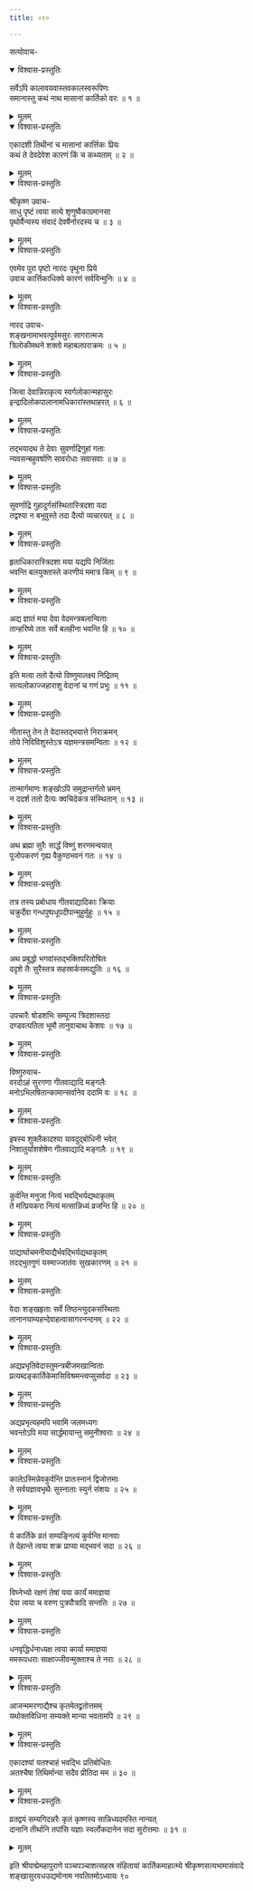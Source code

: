 ```yaml
---
title: ०९०

---
```

सत्योवाच-  

<details open><summary>विश्वास-प्रस्तुतिः</summary>

सर्वेऽपि कालावयवास्तवकालस्वरूपिणः  
समानास्तु कथं नाथ मासानां कार्तिको वरः ॥ १ ॥
</details>

<details><summary>मूलम्</summary>

सर्वेऽपि कालावयवास्तवकालस्वरूपिणः  
समानास्तु कथं नाथ मासानां कार्तिको वरः ॥ १ ॥
</details>



<details open><summary>विश्वास-प्रस्तुतिः</summary>

एकादशी तिथीनां च मासानां कार्त्तिकः प्रियः  
कथं ते देवदेवेश कारणं किं च कथ्यताम् ॥ २ ॥
</details>

<details><summary>मूलम्</summary>

एकादशी तिथीनां च मासानां कार्त्तिकः प्रियः  
कथं ते देवदेवेश कारणं किं च कथ्यताम् ॥ २ ॥
</details>



<details open><summary>विश्वास-प्रस्तुतिः</summary>

श्रीकृष्ण उवाच-  
साधु पृष्टं त्वया सत्ये शृणुष्वैकाग्रमानसा  
पृथोर्वैन्यस्य संवादं देवर्षेर्नारदस्य च ॥ ३ ॥
</details>

<details><summary>मूलम्</summary>

श्रीकृष्ण उवाच-  
साधु पृष्टं त्वया सत्ये शृणुष्वैकाग्रमानसा  
पृथोर्वैन्यस्य संवादं देवर्षेर्नारदस्य च ॥ ३ ॥
</details>



<details open><summary>विश्वास-प्रस्तुतिः</summary>

एवमेव पुरा पृष्टो नारदः पृथुना प्रिये  
उवाच कार्त्तिकाधिक्ये कारणं सर्वविन्मुनिः ॥ ४ ॥
</details>

<details><summary>मूलम्</summary>

एवमेव पुरा पृष्टो नारदः पृथुना प्रिये  
उवाच कार्त्तिकाधिक्ये कारणं सर्वविन्मुनिः ॥ ४ ॥
</details>



<details open><summary>विश्वास-प्रस्तुतिः</summary>

नारद उवाच-  
शङ्खनामाभवत्पूर्वमसुरः सागरात्मजः  
त्रिलोकीमथने शक्तो महाबलपराक्रमः ॥ ५ ॥
</details>

<details><summary>मूलम्</summary>

नारद उवाच-  
शङ्खनामाभवत्पूर्वमसुरः सागरात्मजः  
त्रिलोकीमथने शक्तो महाबलपराक्रमः ॥ ५ ॥
</details>



<details open><summary>विश्वास-प्रस्तुतिः</summary>

जित्वा देवान्निराकृत्य स्वर्गलोकान्महासुरः  
इन्द्रादिलोकपालानामधिकारांस्तथाहरत् ॥ ६ ॥
</details>

<details><summary>मूलम्</summary>

जित्वा देवान्निराकृत्य स्वर्गलोकान्महासुरः  
इन्द्रादिलोकपालानामधिकारांस्तथाहरत् ॥ ६ ॥
</details>



<details open><summary>विश्वास-प्रस्तुतिः</summary>

तद्भयादथ ते देवाः सुवर्णाद्रिगुहां गताः  
न्यवसन्बहुवर्षाणि सावरोधाः सवासवाः ॥ ७ ॥
</details>

<details><summary>मूलम्</summary>

तद्भयादथ ते देवाः सुवर्णाद्रिगुहां गताः  
न्यवसन्बहुवर्षाणि सावरोधाः सवासवाः ॥ ७ ॥
</details>



<details open><summary>विश्वास-प्रस्तुतिः</summary>

सुवर्णाद्रि गुहादुर्गसंस्थितास्त्रिदशा यदा  
तद्वश्या न बभूवुस्ते तदा दैत्यो व्यचारयत् ॥ ८ ॥
</details>

<details><summary>मूलम्</summary>

सुवर्णाद्रि गुहादुर्गसंस्थितास्त्रिदशा यदा  
तद्वश्या न बभूवुस्ते तदा दैत्यो व्यचारयत् ॥ ८ ॥
</details>



<details open><summary>विश्वास-प्रस्तुतिः</summary>

हृताधिकारास्त्रिदशा मया यद्यपि निर्जिताः  
भवन्ति बलयुक्तास्ते करणीयं ममात्र किम् ॥ ९ ॥
</details>

<details><summary>मूलम्</summary>

हृताधिकारास्त्रिदशा मया यद्यपि निर्जिताः  
भवन्ति बलयुक्तास्ते करणीयं ममात्र किम् ॥ ९ ॥
</details>



<details open><summary>विश्वास-प्रस्तुतिः</summary>

अद्य ज्ञातं मया देवा वेदमन्त्रबलान्विताः  
तान्हरिष्ये ततः सर्वे बलहीना भवन्ति हि ॥ १० ॥
</details>

<details><summary>मूलम्</summary>

अद्य ज्ञातं मया देवा वेदमन्त्रबलान्विताः  
तान्हरिष्ये ततः सर्वे बलहीना भवन्ति हि ॥ १० ॥
</details>



<details open><summary>विश्वास-प्रस्तुतिः</summary>

इति मत्वा ततो दैत्यो विष्णुमालक्ष्य निद्रितम्  
सत्यलोकाज्जहाराशु वेदानां च गणं प्रभुः ॥ ११ ॥
</details>

<details><summary>मूलम्</summary>

इति मत्वा ततो दैत्यो विष्णुमालक्ष्य निद्रितम्  
सत्यलोकाज्जहाराशु वेदानां च गणं प्रभुः ॥ ११ ॥
</details>



<details open><summary>विश्वास-प्रस्तुतिः</summary>

नीतास्तु तेन ते वेदास्तद्भयात्ते निराक्रमन्  
तोये निविविशुस्तेऽत्र यज्ञमन्त्रसमन्विताः ॥ १२ ॥
</details>

<details><summary>मूलम्</summary>

नीतास्तु तेन ते वेदास्तद्भयात्ते निराक्रमन्  
तोये निविविशुस्तेऽत्र यज्ञमन्त्रसमन्विताः ॥ १२ ॥
</details>



<details open><summary>विश्वास-प्रस्तुतिः</summary>

तान्मार्गमाणः शङ्खोऽपि समुद्रान्तर्गतो भ्रमन्  
न ददर्श ततो दैत्यः क्वचिदेकत्र संस्थितान् ॥ १३ ॥
</details>

<details><summary>मूलम्</summary>

तान्मार्गमाणः शङ्खोऽपि समुद्रान्तर्गतो भ्रमन्  
न ददर्श ततो दैत्यः क्वचिदेकत्र संस्थितान् ॥ १३ ॥
</details>



<details open><summary>विश्वास-प्रस्तुतिः</summary>

अथ ब्रह्मा सुरैः सार्द्धं विष्णुं शरणमन्वयात्  
पूजोपकरणं गृह्य वैकुण्ठभवनं गतः ॥ १४ ॥
</details>

<details><summary>मूलम्</summary>

अथ ब्रह्मा सुरैः सार्द्धं विष्णुं शरणमन्वयात्  
पूजोपकरणं गृह्य वैकुण्ठभवनं गतः ॥ १४ ॥
</details>



<details open><summary>विश्वास-प्रस्तुतिः</summary>

तत्र तस्य प्रबोधाय गीतवाद्यादिकाः क्रियाः  
चक्रुर्देवा गन्धपुष्पधूपदीपान्मुहुर्मुहुः ॥ १५ ॥
</details>

<details><summary>मूलम्</summary>

तत्र तस्य प्रबोधाय गीतवाद्यादिकाः क्रियाः  
चक्रुर्देवा गन्धपुष्पधूपदीपान्मुहुर्मुहुः ॥ १५ ॥
</details>



<details open><summary>विश्वास-प्रस्तुतिः</summary>

अथ प्रबुद्धो भगवांस्तद्भक्तिपरितोषितः  
ददृशे तैः सुरैस्तत्र सहस्रार्कसमद्युतिः ॥ १६ ॥
</details>

<details><summary>मूलम्</summary>

अथ प्रबुद्धो भगवांस्तद्भक्तिपरितोषितः  
ददृशे तैः सुरैस्तत्र सहस्रार्कसमद्युतिः ॥ १६ ॥
</details>



<details open><summary>विश्वास-प्रस्तुतिः</summary>

उपचारैः षोडशभिः सम्पूज्य त्रिदशास्तदा  
दण्डवत्पतिता भूमौ तानुवाचाथ केशवः ॥ १७ ॥
</details>

<details><summary>मूलम्</summary>

उपचारैः षोडशभिः सम्पूज्य त्रिदशास्तदा  
दण्डवत्पतिता भूमौ तानुवाचाथ केशवः ॥ १७ ॥
</details>



<details open><summary>विश्वास-प्रस्तुतिः</summary>

विष्णुरुवाच-  
वरदोऽहं सुरगणा गीतवाद्यादि मङ्गलैः  
मनोऽभिलषितान्कामान्सर्वानेव ददामि वः ॥ १८ ॥
</details>

<details><summary>मूलम्</summary>

विष्णुरुवाच-  
वरदोऽहं सुरगणा गीतवाद्यादि मङ्गलैः  
मनोऽभिलषितान्कामान्सर्वानेव ददामि वः ॥ १८ ॥
</details>



<details open><summary>विश्वास-प्रस्तुतिः</summary>

इषस्य शुक्लैकादश्या यावदुद्बोधिनी भवेत्  
निशातुर्यांशशेषेण गीतवाद्यादि मङ्गलैः ॥ १९ ॥
</details>

<details><summary>मूलम्</summary>

इषस्य शुक्लैकादश्या यावदुद्बोधिनी भवेत्  
निशातुर्यांशशेषेण गीतवाद्यादि मङ्गलैः ॥ १९ ॥
</details>



<details open><summary>विश्वास-प्रस्तुतिः</summary>

कुर्वन्ति मनुजा नित्यं भवद्भिर्यद्यथाकृतम्  
ते मत्प्रियकरा नित्यं मत्सान्निध्यं व्रजन्ति हि ॥ २० ॥
</details>

<details><summary>मूलम्</summary>

कुर्वन्ति मनुजा नित्यं भवद्भिर्यद्यथाकृतम्  
ते मत्प्रियकरा नित्यं मत्सान्निध्यं व्रजन्ति हि ॥ २० ॥
</details>



<details open><summary>विश्वास-प्रस्तुतिः</summary>

पाद्यार्घाचमनीयाद्यैर्भवद्भिर्यद्यथाकृतम्  
तदद्भुतगुणं यस्माज्जातंवः सुखकारणम् ॥ २१ ॥
</details>

<details><summary>मूलम्</summary>

पाद्यार्घाचमनीयाद्यैर्भवद्भिर्यद्यथाकृतम्  
तदद्भुतगुणं यस्माज्जातंवः सुखकारणम् ॥ २१ ॥
</details>



<details open><summary>विश्वास-प्रस्तुतिः</summary>

वेदाः शङ्खहृताः सर्वे तिष्ठन्त्युदकसंस्थिताः  
तानानयाम्यहन्देवाहत्वासागरनन्दनम् ॥ २२ ॥
</details>

<details><summary>मूलम्</summary>

वेदाः शङ्खहृताः सर्वे तिष्ठन्त्युदकसंस्थिताः  
तानानयाम्यहन्देवाहत्वासागरनन्दनम् ॥ २२ ॥
</details>



<details open><summary>विश्वास-प्रस्तुतिः</summary>

अद्यप्रभृतिवेदास्तुमन्त्रबीजमखान्विताः  
प्रत्यब्दङ्कार्तिकेमासिविश्रमन्त्वप्सुसर्वदा ॥ २३ ॥
</details>

<details><summary>मूलम्</summary>

अद्यप्रभृतिवेदास्तुमन्त्रबीजमखान्विताः  
प्रत्यब्दङ्कार्तिकेमासिविश्रमन्त्वप्सुसर्वदा ॥ २३ ॥
</details>



<details open><summary>विश्वास-प्रस्तुतिः</summary>

अद्यप्रभृत्यहमपि भवामि जलमध्यगः  
भवन्तोऽपि मया सार्द्धमायान्तु समुनीश्वराः ॥ २४ ॥
</details>

<details><summary>मूलम्</summary>

अद्यप्रभृत्यहमपि भवामि जलमध्यगः  
भवन्तोऽपि मया सार्द्धमायान्तु समुनीश्वराः ॥ २४ ॥
</details>



<details open><summary>विश्वास-प्रस्तुतिः</summary>

कालेऽस्मिन्नेवकुर्वन्ति प्रातःस्नानं द्विजोत्तमाः  
ते सर्वयज्ञावभृथैः सुस्नाताः स्युर्न संशयः ॥ २५ ॥
</details>

<details><summary>मूलम्</summary>

कालेऽस्मिन्नेवकुर्वन्ति प्रातःस्नानं द्विजोत्तमाः  
ते सर्वयज्ञावभृथैः सुस्नाताः स्युर्न संशयः ॥ २५ ॥
</details>



<details open><summary>विश्वास-प्रस्तुतिः</summary>

ये कार्तिके व्रतं सम्यङ्नित्यं कुर्वन्ति मानवाः  
ते देहान्ते त्वया शक्र प्राप्या मद्भवनं सदा ॥ २६ ॥
</details>

<details><summary>मूलम्</summary>

ये कार्तिके व्रतं सम्यङ्नित्यं कुर्वन्ति मानवाः  
ते देहान्ते त्वया शक्र प्राप्या मद्भवनं सदा ॥ २६ ॥
</details>



<details open><summary>विश्वास-प्रस्तुतिः</summary>

विघ्नेभ्यो रक्षणं तेषां यया कार्यं ममाज्ञया  
देया त्वया च वरुण पुत्रपौत्रादि सन्ततिः ॥ २७ ॥
</details>

<details><summary>मूलम्</summary>

विघ्नेभ्यो रक्षणं तेषां यया कार्यं ममाज्ञया  
देया त्वया च वरुण पुत्रपौत्रादि सन्ततिः ॥ २७ ॥
</details>



<details open><summary>विश्वास-प्रस्तुतिः</summary>

धनवृद्धिर्धनाध्यक्ष त्वया कार्या ममाज्ञया  
ममरूपधराः साक्षाज्जीवन्मुक्ताश्च ते नराः ॥ २८ ॥
</details>

<details><summary>मूलम्</summary>

धनवृद्धिर्धनाध्यक्ष त्वया कार्या ममाज्ञया  
ममरूपधराः साक्षाज्जीवन्मुक्ताश्च ते नराः ॥ २८ ॥
</details>



<details open><summary>विश्वास-प्रस्तुतिः</summary>

आजन्ममरणाद्यैश्च कृतमेतद्व्रतोत्तमम्  
यथोक्तविधिना सम्यक्ते मान्या भवतामपि ॥ २९ ॥
</details>

<details><summary>मूलम्</summary>

आजन्ममरणाद्यैश्च कृतमेतद्व्रतोत्तमम्  
यथोक्तविधिना सम्यक्ते मान्या भवतामपि ॥ २९ ॥
</details>



<details open><summary>विश्वास-प्रस्तुतिः</summary>

एकादश्यां यतश्चाहं भवद्भिः प्रतिबोधितः  
अतश्चैषा तिथिर्मान्या सदैव प्रीतिदा मम ॥ ३० ॥
</details>

<details><summary>मूलम्</summary>

एकादश्यां यतश्चाहं भवद्भिः प्रतिबोधितः  
अतश्चैषा तिथिर्मान्या सदैव प्रीतिदा मम ॥ ३० ॥
</details>



<details open><summary>विश्वास-प्रस्तुतिः</summary>

व्रतद्वयं सम्यगिदन्नरैः कृतं कृष्णस्य सान्निध्यदमस्ति नान्यत्  
दानानि तीर्थानि तपांसि यज्ञाः स्वर्लोकदानेन सदा सुरोत्तमाः ॥ ३१ ॥
</details>

<details><summary>मूलम्</summary>

व्रतद्वयं सम्यगिदन्नरैः कृतं कृष्णस्य सान्निध्यदमस्ति नान्यत्  
दानानि तीर्थानि तपांसि यज्ञाः स्वर्लोकदानेन सदा सुरोत्तमाः ॥ ३१ ॥
</details>


इति श्रीपाद्मेमहापुराणे पञ्चपञ्चाशत्सहस्र संहितायां कार्तिकमाहात्म्ये श्रीकृष्णसत्यभामासंवादे शङ्खासुरवधउद्यमोनाम नवतितमोऽध्यायः ९०